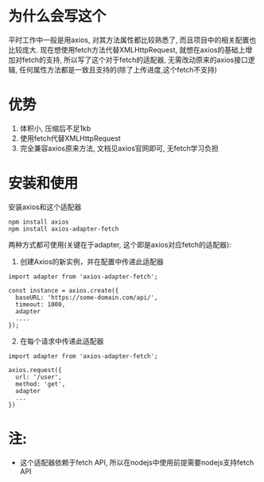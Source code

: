 # 为什么会写这个

平时工作中一般是用axios, 对其方法属性都比较熟悉了, 而且项目中的相关配置也比较庞大. 现在想使用fetch方法代替XMLHttpRequest, 就想在axios的基础上增加对fetch的支持, 所以写了这个对于fetch的适配器, 无需改动原来的axios接口逻辑, 任何属性方法都是一致且支持的(除了上传进度,这个fetch不支持)

# 优势
1. 体积小, 压缩后不足1kb
2. 使用fetch代替XMLHttpRequest
3. 完全兼容axios原来方法, 文档见axios官网即可, 无fetch学习负担

# 安装和使用

安装axios和这个适配器

```
npm install axios
npm install axios-adapter-fetch
```

两种方式都可使用(关键在于adapter, 这个即是axios对应fetch的适配器):

1.  创建Axios的新实例，并在配置中传递此适配器

```
import adapter from 'axios-adapter-fetch';

const instance = axios.create({
  baseURL: 'https://some-domain.com/api/',
  timeout: 1000,
  adapter
  ....
});
```

2.   在每个请求中传递此适配器

```
import adapter from 'axios-adapter-fetch';

axios.request({
  url: '/user',
  method: 'get',
  adapter
  ...
})
```

# 注:

- 这个适配器依赖于fetch API, 所以在nodejs中使用前提需要nodejs支持fetch API